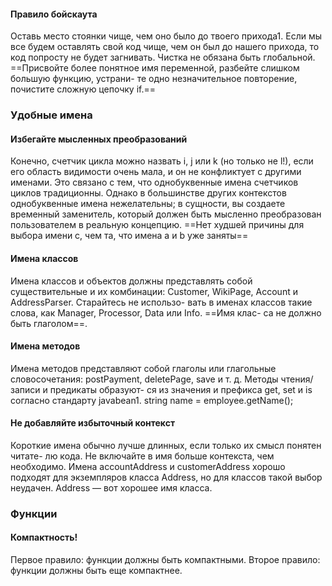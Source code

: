 #### Правило бойскаута
Оставь место стоянки чище, чем оно было до твоего прихода1.
Если мы все будем оставлять свой код чище, чем он был до нашего прихода, то
код попросту не будет загнивать. Чистка не обязана быть глобальной. ==Присвойте
более понятное имя переменной, разбейте слишком большую функцию, устрани-
те одно незначительное повторение, почистите сложную цепочку if.==

### Удобные имена

#### Избегайте мысленных преобразований
Конечно, счетчик цикла можно назвать i, j или k (но только не l!), если
его область видимости очень мала, и он не конфликтует с другими именами.
Это связано с тем, что однобуквенные имена счетчиков циклов традиционны.
Однако в большинстве других контекстов однобуквенные имена нежелательны;
в сущности, вы создаете временный заменитель, который должен быть мысленно
преобразован пользователем в реальную концепцию. ==Нет худшей причины для
выбора имени c, чем та, что имена a и b уже заняты==
#### Имена классов
Имена классов и объектов должны представлять собой существительные и их
комбинации: Customer, WikiPage, Account и AddressParser. Старайтесь не использо-
вать в именах классов такие слова, как Manager, Processor, Data или Info. ==Имя клас-
са не должно быть глаголом==.

#### Имена методов
Имена методов представляют собой глаголы или глагольные словосочетания:
postPayment, deletePage, save и т. д. Методы чтения/записи и предикаты образуют-
ся из значения и префикса get, set и is согласно стандарту javabean1.
string name = employee.getName();

#### Не добавляйте избыточный контекст
Короткие имена обычно лучше длинных, если только их смысл понятен читате-
лю кода. Не включайте в имя больше контекста, чем необходимо.
Имена accountAddress и customerAddress хорошо подходят для экземпляров класса
Address, но для классов такой выбор неудачен. Address — вот хорошее имя класса.

### Функции
#### Компактность!
Первое правило: функции должны быть компактными. 
Второе правило: функции должны быть еще компактнее.

